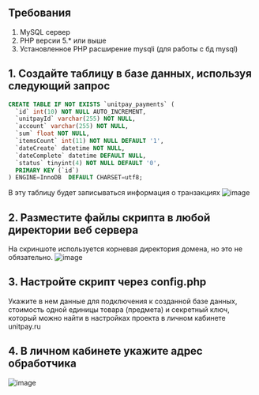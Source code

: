 ## Требования
1. MySQL сервер
2. PHP версии 5.* или выше
3. Установленное PHP расширение mysqli (для работы с бд mysql)

## 1. Создайте таблицу в базе данных, используя следующий запрос
```sql
CREATE TABLE IF NOT EXISTS `unitpay_payments` (
  `id` int(10) NOT NULL AUTO_INCREMENT,
  `unitpayId` varchar(255) NOT NULL,
  `account` varchar(255) NOT NULL,
  `sum` float NOT NULL,
  `itemsCount` int(11) NOT NULL DEFAULT '1',
  `dateCreate` datetime NOT NULL,
  `dateComplete` datetime DEFAULT NULL,
  `status` tinyint(4) NOT NULL DEFAULT '0',
  PRIMARY KEY (`id`)
) ENGINE=InnoDB  DEFAULT CHARSET=utf8;
```
В эту таблицу будет записываться информация о транзакциях
![image](https://cloud.githubusercontent.com/assets/9200174/21964771/3f44eea0-db5b-11e6-87d4-85265bd33eab.png)


## 2. Разместите файлы скрипта в любой директории веб сервера
На скриншоте используется корневая директория домена, но это не обязательно.
![image](https://cloud.githubusercontent.com/assets/9200174/21964858/86e03822-db5c-11e6-9c64-bb6641545b94.png)

## 3. Настройте скрипт через config.php
Укажите в нем данные для подключения к созданной базе данных, стоимость одной единицы товара (предмета) и секретный ключ, который можно найти в настройках проекта в личном кабинете unitpay.ru

## 4. В личном кабинете укажите адрес обработчика
![image](https://cloud.githubusercontent.com/assets/9200174/21965163/c38f595a-db62-11e6-816d-27b5efe94a36.png)
